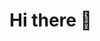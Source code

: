 # Hi there 👋

<!--
**EggOfGlory999/EggOfGlory999** is a ✨ _special_ ✨ repository because its `README.md` (this file) appears on your GitHub profile.

Here are some ideas to get you started:

- 🔭 I’m currently working on Coding
- 🌱 I’m currently learning how to make a chess engine
- 👯 I’m looking to collaborate on small HTML projects
- 🤔 I’m looking for help with coding
- 💬 Ask me about coding
- 📫 How to reach me: <a href="mailto:jackson.newman999@gmail.com" target="_blank">My email</a href>
- 😄 Pronouns: He/Him
- ⚡ Fun fact: I like coding.
-->
